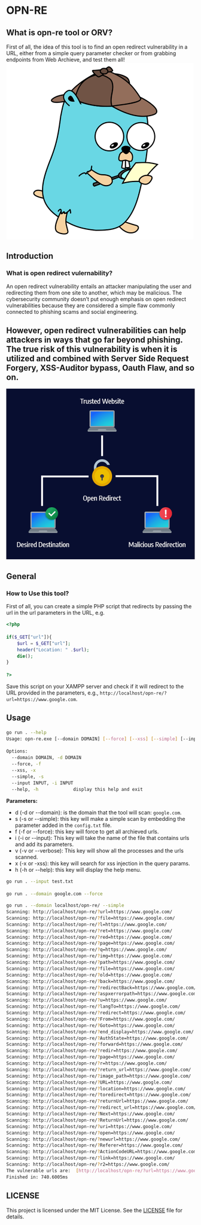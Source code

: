 # OPN-RE
## What is opn-re tool or ORV?

First of all, the idea of this tool is to find an open redirect vulnerability in a URL, either from a simple query parameter checker or from grabbing endpoints from Web Archieve, and test them all!
![Opn-Re](https://github.com/AAVision/opn-re/blob/da8ab89853889485e3d590d3bdbeaf82c9d31361/images/opn-re.png)

## Introduction
### What is open redirect vulernability?
An open redirect vulnerability entails an attacker manipulating the user and redirecting them from one site to another, which may be malicious. The cybersecurity community doesn’t put enough emphasis on open redirect vulnerabilities because they are considered a simple flaw commonly connected to phishing scams and social engineering.

However, open redirect vulnerabilities can help attackers in ways that go far beyond phishing. The true risk of this vulnerability is when it is utilized and combined with Server Side Request Forgery, XSS-Auditor bypass, Oauth Flaw, and so on.
---
![Opn-Re-Example](https://github.com/AAVision/opn-re/blob/da8ab89853889485e3d590d3bdbeaf82c9d31361/images/open-redirect-example.png)
## General
### How to Use this tool?
First of all, you can create a simple PHP script that redirects by passing the url in the url parameters in the URL, e.g.

```php
<?php

if($_GET["url"]){
    $url = $_GET["url"];
    header("Location: " .$url);
    die();
}

?>
```
Save this script on your XAMPP server and check if it will redirect to the URL provided in the parameters, e.g., `http://localhost/opn-re/?url=https://www.google.com`.

## Usage
```bash
go run . --help
Usage: opn-re.exe [--domain DOMAIN] [--force] [--xss] [--simple] [--input INPUT]

Options:
  --domain DOMAIN, -d DOMAIN
  --force, -f
  --xss, -x
  --simple, -s
  --input INPUT, -i INPUT
  --help, -h             display this help and exit
```
**Parameters:**
- d (-d or --domain): is the domain that the tool will scan: `google.com`.
- s (-s or --simple): this key will make a simple scan by embedding the parameter added in the `config.txt` file.
- f (-f or --force): this key will force to get all archieved urls.
- i (-i or --input): This key will take the name of the file that contains urls and add its parameters.
- v (-v or --verbose): This key will show all the processes and the urls scanned.
- x (-x or -xss): this key will search for xss injection in the query params.
- h (-h or --help): this key will display the help menu.

```bash
go run . --input test.txt

go run . --domain google.com --force
```

```bash
go run . --domain localhost/opn-re/ --simple
Scanning: http://localhost/opn-re/?url=https://www.google.com/
Scanning: http://localhost/opn-re/?file=https://www.google.com/
Scanning: http://localhost/opn-re/?l=https://www.google.com/
Scanning: http://localhost/opn-re/?ret=https://www.google.com/
Scanning: http://localhost/opn-re/?red=https://www.google.com/
Scanning: http://localhost/opn-re/?page=https://www.google.com/
Scanning: http://localhost/opn-re/?q=https://www.google.com/
Scanning: http://localhost/opn-re/?img=https://www.google.com/
Scanning: http://localhost/opn-re/?path=https://www.google.com/
Scanning: http://localhost/opn-re/?file=https://www.google.com/
Scanning: http://localhost/opn-re/?old=https://www.google.com/
Scanning: http://localhost/opn-re/?back=https://www.google.com/
Scanning: http://localhost/opn-re/?redirectBack=https://www.google.com/
Scanning: http://localhost/opn-re/?aspxerrorpath=https://www.google.com/
Scanning: http://localhost/opn-re/?u=https://www.google.com/
Scanning: http://localhost/opn-re/?langTo=https://www.google.com/
Scanning: http://localhost/opn-re/?redirect=https://www.google.com/
Scanning: http://localhost/opn-re/?From=https://www.google.com/
Scanning: http://localhost/opn-re/?Goto=https://www.google.com/
Scanning: http://localhost/opn-re/?end_display=https://www.google.com/
Scanning: http://localhost/opn-re/?AuthState=https://www.google.com/
Scanning: http://localhost/opn-re/?forward=https://www.google.com/
Scanning: http://localhost/opn-re/?redir=https://www.google.com/
Scanning: http://localhost/opn-re/?page=https://www.google.com/
Scanning: http://localhost/opn-re/?r=https://www.google.com/
Scanning: http://localhost/opn-re/?return_url=https://www.google.com/
Scanning: http://localhost/opn-re/?image_path=https://www.google.com/
Scanning: http://localhost/opn-re/?URL=https://www.google.com/
Scanning: http://localhost/opn-re/?location=https://www.google.com/
Scanning: http://localhost/opn-re/?toredirect=https://www.google.com/
Scanning: http://localhost/opn-re/?returnUrl=https://www.google.com/
Scanning: http://localhost/opn-re/?redirect_url=https://www.google.com/
Scanning: http://localhost/opn-re/?Next=https://www.google.com/
Scanning: http://localhost/opn-re/?ReturnUrl=https://www.google.com/
Scanning: http://localhost/opn-re/?uri=https://www.google.com/
Scanning: http://localhost/opn-re/?open=https://www.google.com/
Scanning: http://localhost/opn-re/?newurl=https://www.google.com/
Scanning: http://localhost/opn-re/?Referer=https://www.google.com/
Scanning: http://localhost/opn-re/?ActionCodeURL=https://www.google.com/
Scanning: http://localhost/opn-re/?link=https://www.google.com/
Scanning: http://localhost/opn-re/?r2=https://www.google.com/
The vulnerable urls are:  [http://localhost/opn-re/?url=https://www.google.com/]
Finished in: 740.6005ms
```

## LICENSE

This project is licensed under the MIT License. See the [LICENSE](https://github.com/aavision/opn-re/blob/main/LICENSE) file for details.

